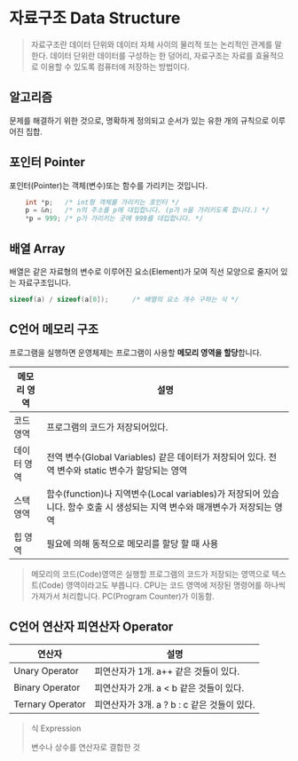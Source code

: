 # 자료구조 Data Structure

> 자료구조란 데이터 단위와 데이터 자체 사이의 물리적 또는 논리적인 관계를 말한다.
> 데이터 단위란 데이터를 구성하는 한 덩어리, 자료구조는 자료를 효율적으로 이용할 수 있도록 컴퓨터에 저장하는 방법이다.

## 알고리즘

문제를 해결하기 위한 것으로, 명확하게 정의되고 순서가 있는 유한 개의 규칙으로 이루어진 집합.

## 포인터 Pointer

포인터(Pointer)는 객체(변수)또는 함수를 가리키는 것입니다.

```c
    int *p;   /* int형 객체를 가리키는 포인터 */
    p = &n;   /* n의 주소를 p에 대입합니다. (p가 n을 가리키도록 합니다.) */
    *p = 999; /* p가 가리키는 곳에 999를 대입합니다. */
```

## 배열 Array

배열은 같은 자료형의 변수로 이루어진 요소(Element)가 모여 직선 모양으로 줄지어 있는 자료구조입니다.

```c
sizeof(a) / sizeof(a[0]);      /* 배열의 요소 개수 구하는 식 */
```

## C언어 메모리 구조

프로그램을 실행하면 운영체제는 프로그램이 사용할 **메모리 영역을 할당**합니다.

| 메모리 영역 | 설명                                                                                                                       |
| ----------- | -------------------------------------------------------------------------------------------------------------------------- |
| 코드 영역   | 프로그램의 코드가 저장되어있다.                                                                                            |
| 데이터 영역 | 전역 변수(Global Variables) 같은 데이터가 저장되어 있다. 전역 변수와 static 변수가 할당되는 영역                           |
| 스택 영역   | 함수(function)나 지역변수(Local variables)가 저장되어 있습니다. 함수 호출 시 생성되는 지역 변수와 매개변수가 저장되는 영역 |
| 힙 영역     | 필요에 의해 동적으로 메모리를 할당 할 때 사용                                                                              |

> 메모리의 코드(Code)영역은 실행할 프로그램의 코드가 저장되는 영역으로 텍스트(Code) 영역이라고도 부릅니다.
> CPU는 코드 영역에 저장된 명령어를 하나씩 가져가서 처리합니다. PC(Program Counter)가 이동함.

## C언어 연산자 피연산자 Operator

| 연산자           | 설명                                        |
| ---------------- | ------------------------------------------- |
| Unary Operator   | 피연산자가 1개. a++ 같은 것들이 있다.       |
| Binary Operator  | 피연산자가 2개. a < b 같은 것들이 있다.     |
| Ternary Operator | 피연산자가 3개. a ? b : c 같은 것들이 있다. |

> 식 Expression
>
> 변수나 상수를 연산자로 결합한 것
